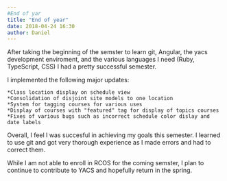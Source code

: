 ```yaml
---
#End of yar
title: "End of year"
date: 2018-04-24 16:30
author: Daniel
---
```


After taking the beginning of the semster to learn git, Angular, the yacs development enviroment, and the various languages I need (Ruby, TypeScript, CSS) I had a pretty successful semester.

I implemented the following major updates:

	*Class location display on schedule view
	*Consolidation of disjoint site models to one location
	*System for tagging courses for various uses
	*Display of courses with "featured" tag for display of topics courses
	*Fixes of various bugs such as incorrect schedule color dislay and date labels

Overall, I feel I was succesful in achieving my goals this semester. I learned to use git and got very thorough experience as I made errors and had to correct them.

While I am not able to enroll in RCOS for the coming semster, I plan to continue to contribute to YACS and hopefully return in the spring.
